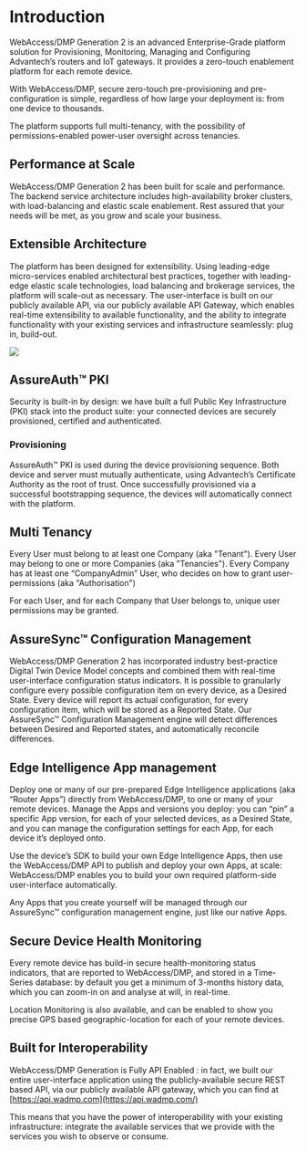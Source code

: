 # Introduction 

WebAccess/DMP Generation 2 is an advanced Enterprise-Grade platform solution for Provisioning, Monitoring, Managing and Configuring Advantech’s routers and IoT gateways.  It provides a zero-touch enablement platform for each remote device. 

With WebAccess/DMP, secure zero-touch pre-provisioning and pre-configuration is simple, regardless of how large your deployment is: from one device to thousands. 

The platform supports full multi-tenancy, with the possibility of permissions-enabled power-user oversight across tenancies. 

## Performance at Scale

WebAccess/DMP Generation 2 has been built for scale and performance.  The backend service architecture includes high-availability broker clusters, with load-balancing and elastic scale enablement.  Rest assured that your needs will be met, as you grow and scale your business. 



## Extensible Architecture

The platform has been designed for extensibility. Using leading-edge micro-services enabled architectural best practices, together with leading-edge elastic scale technologies, load balancing and brokerage services, the platform will scale-out as necessary.  The user-interface is built on our publicly available API, via our publicly available API Gateway, which enables real-time extensibility to available functionality, and the ability to integrate functionality with your existing services and infrastructure seamlessly: plug in, build-out.   

![](/images/explanations-discussions/01_whatis_backendservices.png)

## AssureAuth™ PKI

Security is built-in by design: we have built a full Public Key Infrastructure (PKI) stack into the product suite:  your connected devices are securely provisioned, certified and authenticated. 

### Provisioning

AssureAuth™ PKI is used during the device provisioning sequence. Both device and server must mutually authenticate, using Advantech’s Certificate Authority as the root of trust.  Once successfully provisioned via a successful bootstrapping sequence, the devices will automatically connect with the platform. 



## Multi Tenancy

Every User must belong to at least one Company (aka "Tenant"). Every User may belong to one or more Companies (aka "Tenancies").  Every Company has at least one “CompanyAdmin” User, who decides on how to grant user-permissions (aka "Authorisation") 

For each User, and for each Company that User belongs to, unique user permissions may be granted.   



## AssureSync™ Configuration Management

WebAccess/DMP Generation 2 has incorporated industry best-practice Digital Twin Device Model concepts and combined them with real-time user-interface configuration status indicators.  It is possible to granularly configure every possible configuration item on every device, as a Desired State.  Every device will report its actual configuration, for every configuration item, which will be stored as a Reported State.  Our AssureSync™ Configuration Management engine will detect differences between Desired and Reported states, and automatically reconcile differences. 



## Edge Intelligence App management

Deploy one or many of our pre-prepared Edge Intelligence applications (aka “Router Apps”) directly from WebAccess/DMP, to one or many of your remote devices. Manage the Apps and versions you deploy: you can “pin” a specific App version, for each of your selected devices, as a Desired State, and you can manage the configuration settings for each App, for each device it’s deployed onto.

Use the device’s SDK to build your own Edge Intelligence Apps, then use the WebAccess/DMP API to publish and deploy your own Apps, at scale: WebAccess/DMP enables you to build your own required platform-side user-interface automatically. 

Any Apps that you create yourself will be managed through our AssureSync™ configuration management engine, just like our native Apps. 



## Secure Device Health Monitoring

Every remote device has build-in secure health-monitoring status indicators, that are reported to WebAccess/DMP, and stored in a Time-Series database: by default you get a minimum of 3-months history data, which you can zoom-in on and analyse at will, in real-time. 

Location Monitoring is also available, and can be enabled to show you precise GPS based geographic-location for each of your remote devices. 



## Built for Interoperability

WebAccess/DMP Generation is Fully API Enabled : in fact, we built our entire user-interface application using the publicly-available secure REST based API, via our publicly available API gateway, which you can find at [https://api.wadmp.com](https://api.wadmp.com/)

This means that you have the power of interoperability with your existing infrastructure: integrate the available services that we provide with the services you wish to observe or consume. 